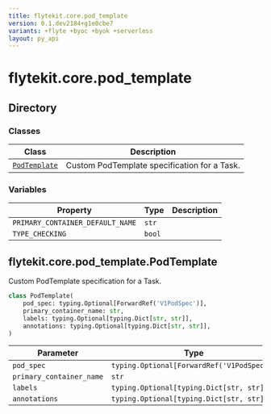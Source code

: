 ```yaml
---
title: flytekit.core.pod_template
version: 0.1.dev2184+g1e0cbe7
variants: +flyte +byoc +byok +serverless
layout: py_api
---
```


# flytekit.core.pod_template

## Directory

### Classes

| Class | Description |
|-|-|
| [`PodTemplate`](.././flytekit.core.pod_template#flytekitcorepod_templatepodtemplate) | Custom PodTemplate specification for a Task. |

### Variables

| Property | Type | Description |
|-|-|-|
| `PRIMARY_CONTAINER_DEFAULT_NAME` | `str` |  |
| `TYPE_CHECKING` | `bool` |  |

## flytekit.core.pod_template.PodTemplate

Custom PodTemplate specification for a Task.


```python
class PodTemplate(
    pod_spec: typing.Optional[ForwardRef('V1PodSpec')],
    primary_container_name: str,
    labels: typing.Optional[typing.Dict[str, str]],
    annotations: typing.Optional[typing.Dict[str, str]],
)
```
| Parameter | Type |
|-|-|
| `pod_spec` | `typing.Optional[ForwardRef('V1PodSpec')]` |
| `primary_container_name` | `str` |
| `labels` | `typing.Optional[typing.Dict[str, str]]` |
| `annotations` | `typing.Optional[typing.Dict[str, str]]` |

